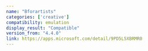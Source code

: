 ```yaml
---
name: "Bforartists"
categories: ['creative']
compatibility: emulation
display_result: "Compatible"
version_from: "4.4.0"
link: https://apps.microsoft.com/detail/9PD5L5XBRMR0
---
```

